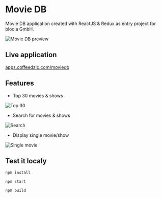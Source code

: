 # Movie DB

Movie DB application created with ReactJS & Redux as entry project for bloola GmbH. 

![Movie DB preview](https://apps.coffeedzic.com/moviedb/preview.png)

## Live application

[apps.coffeedzic.com/moviedb](https://apps.coffeedzic.com/moviedb)

## Features

- Top 30 movies & shows

![Top 30](https://apps.coffeedzic.com/moviedb/1.jpg)

- Search for movies & shows

![Search](https://apps.coffeedzic.com/moviedb/2.jpg)

- Display single movie/show

![Single movie](https://apps.coffeedzic.com/moviedb/3.jpg)

## Test it localy

```
npm install
```

```
npm start
```

```
npm build
```
